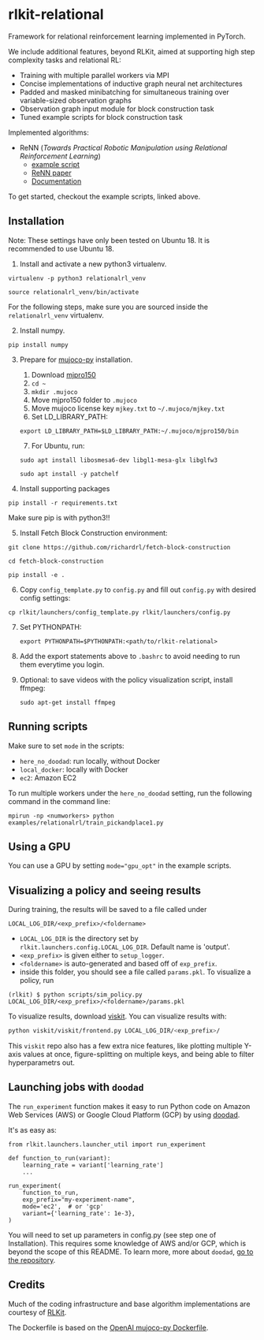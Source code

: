 # rlkit-relational
Framework for relational reinforcement learning implemented in PyTorch. 

We include additional features, beyond RLKit, aimed at supporting high step complexity tasks and relational RL:
- Training with multiple parallel workers via MPI
- Concise implementations of inductive graph neural net architectures
- Padded and masked minibatching for simultaneous training over variable-sized observation graphs
- Observation graph input module for block construction task
- Tuned example scripts for block construction task

Implemented algorithms:
 - ReNN (*Towards Practical Robotic Manipulation using Relational Reinforcement Learning*)
    - [example script](examples/relationalrl/train_pickandplace1.py)
    - [ReNN paper](#)
    - [Documentation](docs/ReNN.md)

To get started, checkout the example scripts, linked above.

## Installation

Note: These settings have only been tested on Ubuntu 18. It is recommended to use Ubuntu 18. 

1. Install and activate a new python3 virtualenv.
```
virtualenv -p python3 relationalrl_venv
```

```
source relationalrl_venv/bin/activate
```

For the following steps, make sure you are sourced inside the `relationalrl_venv` virtualenv.

2. Install numpy.
```
pip install numpy
```
3. Prepare for [mujoco-py](https://github.com/openai/mujoco-py) installation.
    1. Download [mjpro150](https://www.roboti.us/index.html)
    2. `cd ~`
    3. `mkdir .mujoco`
    4. Move mjpro150 folder to `.mujoco`
    5. Move mujoco license key `mjkey.txt` to `~/.mujoco/mjkey.txt`
    6. Set LD_LIBRARY_PATH:
    
    `export LD_LIBRARY_PATH=$LD_LIBRARY_PATH:~/.mujoco/mjpro150/bin`

    7. For Ubuntu, run:
    
    `sudo apt install libosmesa6-dev libgl1-mesa-glx libglfw3`
    
    `sudo apt install -y patchelf`

4. Install supporting packages
```
pip install -r requirements.txt
```

Make sure pip is with python3!!

5. Install Fetch Block Construction environment: 
```
git clone https://github.com/richardrl/fetch-block-construction
```

```
cd fetch-block-construction
```

```
pip install -e .
```

6. Copy `config_template.py` to `config.py` and fill out `config.py` with desired config settings:
```
cp rlkit/launchers/config_template.py rlkit/launchers/config.py
```

7. Set PYTHONPATH:

    `export PYTHONPATH=$PYTHONPATH:<path/to/rlkit-relational>`
    
8. Add the export statements above to `.bashrc` to avoid needing to run them everytime you login. 

9. Optional: to save videos with the policy visualization script, install ffmpeg:

    `sudo apt-get install ffmpeg`

## Running scripts
Make sure to set `mode` in the scripts:
- `here_no_doodad`: run locally, without Docker
- `local_docker`: locally with Docker
- `ec2`: Amazon EC2

To run multiple workers under the `here_no_doodad` setting, run the following command in the command line:
```
mpirun -np <numworkers> python examples/relationalrl/train_pickandplace1.py
```

## Using a GPU
You can use a GPU by setting
`mode="gpu_opt"` in the example scripts.

## Visualizing a policy and seeing results
During training, the results will be saved to a file called under
```
LOCAL_LOG_DIR/<exp_prefix>/<foldername>
```
 - `LOCAL_LOG_DIR` is the directory set by `rlkit.launchers.config.LOCAL_LOG_DIR`. Default name is 'output'.
 - `<exp_prefix>` is given either to `setup_logger`.
 - `<foldername>` is auto-generated and based off of `exp_prefix`.
 - inside this folder, you should see a file called `params.pkl`. To visualize a policy, run

```
(rlkit) $ python scripts/sim_policy.py LOCAL_LOG_DIR/<exp_prefix>/<foldername>/params.pkl
```

To visualize results, download [viskit](https://github.com/vitchyr/viskit). You can visualize results with:
```bash
python viskit/viskit/frontend.py LOCAL_LOG_DIR/<exp_prefix>/
```
This `viskit` repo also has a few extra nice features, like plotting multiple Y-axis values at once, figure-splitting on multiple keys, and being able to filter hyperparametrs out.

## Launching jobs with `doodad`
The `run_experiment` function makes it easy to run Python code on Amazon Web
Services (AWS) or Google Cloud Platform (GCP) by using
[doodad](https://github.com/justinjfu/doodad/).

It's as easy as:
```
from rlkit.launchers.launcher_util import run_experiment

def function_to_run(variant):
    learning_rate = variant['learning_rate']
    ...

run_experiment(
    function_to_run,
    exp_prefix="my-experiment-name",
    mode='ec2',  # or 'gcp'
    variant={'learning_rate': 1e-3},
)
```
You will need to set up parameters in config.py (see step one of Installation).
This requires some knowledge of AWS and/or GCP, which is beyond the scope of
this README.
To learn more, more about `doodad`, [go to the repository](https://github.com/justinjfu/doodad/).

## Credits
Much of the coding infrastructure and base algorithm implementations are courtesy of [RLKit](https://github.com/vitchyr/rlkit).

The Dockerfile is based on the [OpenAI mujoco-py Dockerfile](https://github.com/openai/mujoco-py/blob/master/Dockerfile).
